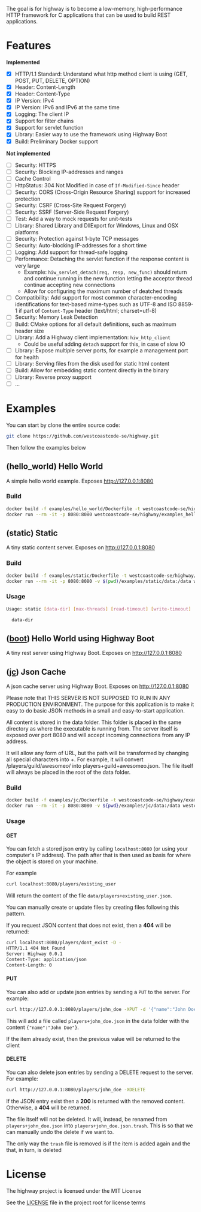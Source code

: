 The goal is for highway is to become a low-memory, high-performance HTTP framework for C applications
that can be used to build REST applications.

# Features

**Implemented**

- [x] HTTP/1.1 Standard: Understand what http method client is using (GET, POST, PUT, DELETE, OPTION)
- [x] Header: Content-Length
- [x] Header: Content-Type
- [x] IP Version: IPv4
- [x] IP Version: IPv6 and IPv6 at the same time
- [x] Logging: The client IP
- [x] Support for filter chains
- [x] Support for servlet function
- [x] Library: Easier way to use the framework using Highway Boot
- [x] Build: Preliminary Docker support

**Not implemented**

- [ ] Security: HTTPS
- [ ] Security: Blocking IP-addresses and ranges
- [ ] Cache Control
- [ ] HttpStatus: 304 Not Modified in case of `If-Modified-Since` header
- [ ] Security: CORS (Cross-Origin Resource Sharing) support for increased protection
- [ ] Security: CSRF (Cross-Site Request Forgery)
- [ ] Security: SSRF (Server-Side Request Forgery)
- [ ] Test: Add a way to mock requests for unit-tests
- [ ] Library: Shared Library and DllExport for Windows, Linux and OSX platforms
- [ ] Security: Protection against 1-byte TCP messages
- [ ] Security: Auto-blocking IP-addresses for a short time
- [ ] Logging: Add support for thread-safe logging
- [ ] Performance: Detaching the servlet function if the response content is very large
  - Example: `hiw_servlet_detach(req, resp, new_func)` should return and continue running in the new function letting
    the acceptor thread continue accepting new connections
  - Allow for configuring the maximum number of deatched threads
- [ ] Compatibility: Add support for most common character-encoding identifications for text-based mime-types
      such as UTF-8 and ISO 8859-1 if part of `Content-Type` header (text/html; charset=utf-8)
- [ ] Security: Memory Leak Detection
- [ ] Build: CMake options for all default definitions, such as maximum header size
- [ ] Library: Add a Highway client implementation: `hiw_http_client`
  - Could be useful adding `detach` support for this, in case of slow IO
- [ ] Library: Expose multiple server ports, for example a management port for health
- [ ] Library: Serving files from the disk used for static html content
- [ ] Build: Allow for embedding static content directly in the binary
- [ ] Library: Reverse proxy support
- [ ] ...

# Examples

You can start by clone the entire source code:

```bash
git clone https://github.com/westcoastcode-se/highway.git
```

Then follow the examples below

## (hello_world) Hello World

A simple hello world example. Exposes http://127.0.0.1:8080

### Build

```bash
docker build -f examples/hello_world/Dockerfile -t westcoastcode-se/highway/examples_hello_world:latest .
docker run --rm -it -p 8080:8080 westcoastcode-se/highway/examples_hello_world:latest
```

## (static) Static

A tiny static content server. Exposes on http://127.0.0.1:8080

### Build

```bash
docker build -f examples/static/Dockerfile -t westcoastcode-se/highway/examples_static:latest .
docker run --rm -it -p 8080:8080 -v $(pwd)/examples/static/data:/data westcoastcode-se/highway/examples_static:latest
```

### Usage

```bash
Usage: static [data-dir] [max-threads] [read-timeout] [write-timeout]

  data-dir
```

## ([boot](examples/boot/main.c)) Hello World using Highway Boot

A tiny rest server using Highway Boot. Exposes on http://127.0.0.1:8080

## ([jc](examples/jc/main.c)) Json Cache

A json cache server using Highway Boot. Exposes on http://127.0.0.1:8080

Please note that THIS SERVER IS NOT SUPPOSED TO RUN IN ANY PRODUCTION ENVIRONMENT. The purpose for this application is to make it easy to do basic JSON methods in a small and easy-to-start application.

All content is stored in the data folder. This folder is placed in the same directory as where the executable is running from. The server itself is exposed over port 8080 and will accept incoming connections from any IP address.

It will allow any form of URL, but the path will be transformed by changing all special characters into +. For example, it will convert /players/guild/awesomeo/ into players+guild+awesomeo.json. The file itself will always be placed in the root of the data folder.

### Build

```bash
docker build -f examples/jc/Dockerfile -t westcoastcode-se/highway/examples_jc:latest .
docker run --rm -it -p 8080:8080 -v ${pwd}/examples/jc/data:/data westcoastcode-se/highway/examples_jc:latest
```

### Usage

#### GET

You can fetch a stored json entry by calling `localhost:8080` (or using your computer's IP address). The path after that
is then used as basis for where the object is stored on your machine.

For example

```bash
curl localhost:8080/players/existing_user
```

Will return the content of the file `data/players+existing_user.json`.

You can manually create or update files by creating files following this pattern.

If you request JSON content that does not exist, then a **404** will be returned:

```bash
curl localhost:8080/players/dont_exist -D -
HTTP/1.1 404 Not Found
Server: Highway 0.0.1
Content-Type: application/json
Content-Length: 0
```

#### PUT

You can also add or update json entries by sending a `PUT` to the server. For example:

```bash
curl http://127.0.0.1:8080/players/john_doe -XPUT -d '{"name":"John Doe"}'
```

This will add a file called `players+john_doe.json` in the data folder with the content `{"name":"John Doe"}`.

If the item already exist, then the previous value will be returned to the client

#### DELETE

You can also delete json entries by sending a DELETE request to the server. For example:

```bash
curl http://127.0.0.1:8080/players/john_doe -XDELETE
```

If the JSON entry exist then a **200** is returned with the removed content. Otherwise, a **404** will be returned.

The file itself will not be deleted. It will, instead, be renamed from `players+john_doe.json` into
`players+john_doe.json.trash`. This is so that we can manually undo the delete if we want to.

The only way the `trash` file is removed is if the item is added again and the that, in turn, is deleted

# License

The highway project is licensed under the MIT License

See the [LICENSE](LICENSE) file in the project root for license terms
